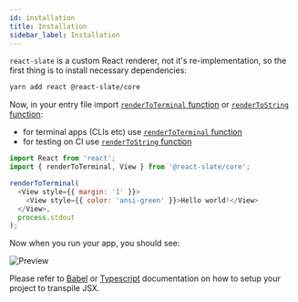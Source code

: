```yaml
---
id: installation
title: Installation
sidebar_label: Installation
---
```


`react-slate` is a custom React renderer, not it's re-implementation, so the first thing is to install necessary dependencies:

```bash
yarn add react @react-slate/core
```

Now, in your entry file import [`renderToTerminal` function](./core-renderToTerminal-function.md) or [`renderToString` function](./core-renderToString-function.md):

* for terminal apps (CLIs etc) use [`renderToTerminal` function](./core-renderToTerminal-function.md)
* for testing on CI use [`renderToString` function](./core-renderToString-function.md)

```js
import React from 'react';
import { renderToTerminal, View } from '@react-slate/core';

renderToTerminal(
  <View style={{ margin: '1' }}>
    <View style={{ color: 'ansi-green' }}>Hello world!</View>
  </View>,
  process.stdout
);
```

Now when you run your app, you should see:

![Preview](/img/preview.png)

Please refer to [Babel](http://babeljs.io/) or [Typescript](https://www.typescriptlang.org/) documentation on how to setup your project to transpile JSX.
